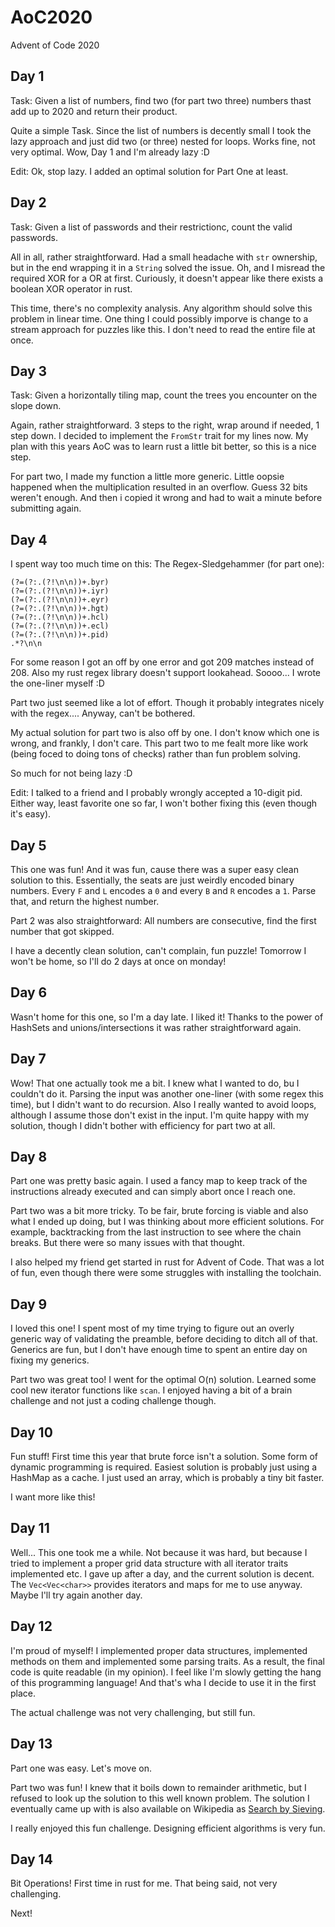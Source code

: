 # AoC2020
Advent of Code 2020

## Day 1
Task: Given a list of numbers, find two (for part two three) numbers thast add up to 2020 and return their product.

Quite a simple Task.
Since the list of numbers is decently small I took the lazy approach and just did two (or three) nested for loops.
Works fine, not very optimal.
Wow, Day 1 and I'm already lazy :D

Edit: Ok, stop lazy. I added an optimal solution for Part One at least.

## Day 2
Task: Given a list of passwords and their restrictionc, count the valid passwords.

All in all, rather straightforward.
Had a small headache with `str` ownership, but in the end wrapping it in a `String` solved the issue.
Oh, and I misread the required XOR for a OR at first.
Curiously, it doesn't appear like there exists a boolean XOR operator in rust.

This time, there's no complexity analysis.
Any algorithm should solve this problem in linear time.
One thing I could possibly imporve is change to a stream approach for puzzles like this.
I don't need to read the entire file at once.

## Day 3
Task: Given a horizontally tiling map, count the trees you encounter on the slope down.

Again, rather straightforward.
3 steps to the right, wrap around if needed, 1 step down.
I decided to implement the `FromStr` trait for my lines now.
My plan with this years AoC was to learn rust a little bit better, so this is a nice step.

For part two, I made my function a little more generic.
Little oopsie happened when the multiplication resulted in an overflow.
Guess 32 bits weren't enough.
And then i copied it wrong and had to wait a minute before submitting again.

## Day 4
I spent way too much time on this:
The Regex-Sledgehammer (for part one):

```
(?=(?:.(?!\n\n))+.byr)
(?=(?:.(?!\n\n))+.iyr)
(?=(?:.(?!\n\n))+.eyr)
(?=(?:.(?!\n\n))+.hgt)
(?=(?:.(?!\n\n))+.hcl)
(?=(?:.(?!\n\n))+.ecl)
(?=(?:.(?!\n\n))+.pid)
.*?\n\n
```

For some reason I got an off by one error and got 209 matches instead of 208.
Also my rust regex library doesn't support lookahead. Soooo...
I wrote the one-liner myself :D

Part two just seemed like a lot of effort.
Though it probably integrates nicely with the regex....
Anyway, can't be bothered.

My actual solution for part two is also off by one.
I don't know which one is wrong, and frankly, I don't care.
This part two to me fealt more like work (being foced to doing tons of checks) rather than fun problem solving.

So much for not being lazy :D

Edit: I talked to a friend and I probably wrongly accepted a 10-digit pid.
Either way, least favorite one so far, I won't bother fixing this (even though it's easy).

## Day 5
This one was fun!
And it was fun, cause there was a super easy clean solution to this.
Essentially, the seats are just weirdly encoded binary numbers.
Every `F` and `L` encodes a `0` and every `B` and `R` encodes a `1`.
Parse that, and return the highest number.

Part 2 was also straightforward:
All numbers are consecutive, find the first number that got skipped.

I have a decently clean solution, can't complain, fun puzzle!
Tomorrow I won't be home, so I'll do 2 days at once on monday!

## Day 6
Wasn't home for this one, so I'm a day late.
I liked it!
Thanks to the power of HashSets and unions/intersections it was rather straightforward again.

## Day 7
Wow!
That one actually took me a bit.
I knew what I wanted to do, bu I couldn't do it.
Parsing the input was another one-liner (with some regex this time), but I didn't want to do recursion.
Also I really wanted to avoid loops, although I assume those don't exist in the input.
I'm quite happy with my solution, though I didn't bother with efficiency for part two at all.

## Day 8
Part one was pretty basic again.
I used a fancy map to keep track of the instructions already executed and can simply abort once I reach one.

Part two was a bit more tricky.
To be fair, brute forcing is viable and also what I ended up doing, but I was thinking about more efficient solutions.
For example, backtracking from the last instruction to see where the chain breaks.
But there were so many issues with that thought.

I also helped my friend get started in rust for Advent of Code.
That was a lot of fun, even though there were some struggles with installing the toolchain.

## Day 9
I loved this one!
I spent most of my time trying to figure out an overly generic way of validating the preamble,
before deciding to ditch all of that.
Generics are fun, but I don't have enough time to spent an entire day on fixing my generics.

Part two was great too! I went for the optimal O(n) solution.
Learned some cool new iterator functions like `scan`.
I enjoyed having a bit of a brain challenge and not just a coding challenge though.

## Day 10
Fun stuff!
First time this year that brute force isn't a solution.
Some form of dynamic programming is required.
Easiest solution is probably just using a HashMap as a cache.
I just used an array, which is probably a tiny bit faster.

I want more like this!

## Day 11
Well...
This one took me a while.
Not because it was hard, but because I tried to implement a proper grid data structure with all iterator traits implemented etc.
I gave up after a day, and the current solution is decent.
The `Vec<Vec<char>>` provides iterators and maps for me to use anyway.
Maybe I'll try again another day.

## Day 12
I'm proud of myself!
I implemented proper data structures, implemented methods on them and implemented some parsing traits.
As a result, the final code is quite readable (in my opinion).
I feel like I'm slowly getting the hang of this programming language!
And that's wha I decide to use it in the first place.

The actual challenge was not very challenging, but still fun.

## Day 13
Part one was easy.
Let's move on.

Part two was fun!
I knew that it boils down to remainder arithmetic, but I refused to look up the solution to this well known problem.
The solution I eventually came up with is also available on Wikipedia as [Search by Sieving].

I really enjoyed this fun challenge.
Designing efficient algorithms is very fun.

[Search by Sieving]: https://en.wikipedia.org/wiki/Chinese_remainder_theorem#Search_by_sieving

## Day 14
Bit Operations!
First time in rust for me.
That being said, not very challenging.

Next!
